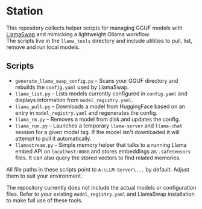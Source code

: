 # Station

This repository collects helper scripts for managing GGUF models with [LlamaSwap](https://github.com/infinyte7/llama-swap) and mimicking a lightweight Ollama workflow.  
The scripts live in the `llama_tools` directory and include utilities to pull, list, remove and run local models.

## Scripts

- `generate_llama_swap_config.py` – Scans your GGUF directory and rebuilds the `config.yaml` used by LlamaSwap.
- `llama_list.py` – Lists models currently configured in `config.yaml` and displays information from `model_registry.yaml`.
- `llama_pull.py` – Downloads a model from HuggingFace based on an entry in `model_registry.yaml` and regenerates the config.
- `llama_rm.py` – Removes a model from disk and updates the config.
- `llama_run.py` – Launches a temporary `llama-server` and `llama-chat` session for a given model tag. If the model isn't downloaded it will attempt to pull it automatically.
- `llamastream.py` – Simple memory helper that talks to a running Llama embed API on `localhost:8080` and stores embeddings as `.safetensors` files. It can also query the stored vectors to find related memories.

All file paths in these scripts point to `A:\LLM-Server\...` by default. Adjust them to suit your environment.

The repository currently does not include the actual models or configuration files. Refer to your existing `model_registry.yaml` and LlamaSwap installation to make full use of these tools.
